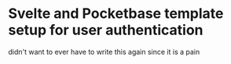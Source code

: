 # Svelte and Pocketbase template setup for user authentication

didn't want to ever have to write this again since it is a pain